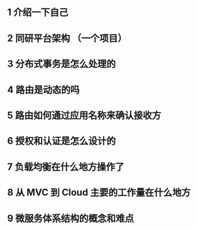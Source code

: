 

## 1 介绍一下自己

## 2 同研平台架构 （一个项目）

## 3 分布式事务是怎么处理的

## 4 路由是动态的吗

## 5 路由如何通过应用名称来确认接收方

## 6 授权和认证是怎么设计的

## 7 负载均衡在什么地方操作了

## 8 从 MVC 到 Cloud 主要的工作量在什么地方

## 9 微服务体系结构的概念和难点